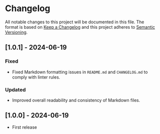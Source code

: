# Changelog

All notable changes to this project will be documented in this file. The format
is based on [Keep a Changelog](http://keepachangelog.com/) and this project
adheres to [Semantic Versioning](http://semver.org/).

## [1.0.1] - 2024-06-19

### Fixed

- Fixed Markdown formatting issues in `README.md` and `CHANGELOG.md` to comply
  with linter rules.

### Updated

- Improved overall readability and consistency of Markdown files.

## [1.0.0] - 2024-06-19

- First release
